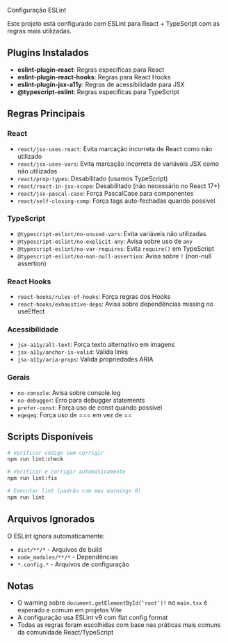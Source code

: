  Configuração ESLint

Este projeto está configurado com ESLint para React + TypeScript com as regras mais utilizadas.

## Plugins Instalados

- **eslint-plugin-react**: Regras específicas para React
- **eslint-plugin-react-hooks**: Regras para React Hooks
- **eslint-plugin-jsx-a11y**: Regras de acessibilidade para JSX
- **@typescript-eslint**: Regras específicas para TypeScript

## Regras Principais

### React
- `react/jsx-uses-react`: Evita marcação incorreta de React como não utilizado
- `react/jsx-uses-vars`: Evita marcação incorreta de variáveis JSX como não utilizadas
- `react/prop-types`: Desabilitado (usamos TypeScript)
- `react/react-in-jsx-scope`: Desabilitado (não necessário no React 17+)
- `react/jsx-pascal-case`: Força PascalCase para componentes
- `react/self-closing-comp`: Força tags auto-fechadas quando possível

### TypeScript
- `@typescript-eslint/no-unused-vars`: Evita variáveis não utilizadas
- `@typescript-eslint/no-explicit-any`: Avisa sobre uso de `any`
- `@typescript-eslint/no-var-requires`: Evita `require()` em TypeScript
- `@typescript-eslint/no-non-null-assertion`: Avisa sobre `!` (non-null assertion)

### React Hooks
- `react-hooks/rules-of-hooks`: Força regras dos Hooks
- `react-hooks/exhaustive-deps`: Avisa sobre dependências missing no useEffect

### Acessibilidade
- `jsx-a11y/alt-text`: Força texto alternativo em imagens
- `jsx-a11y/anchor-is-valid`: Valida links
- `jsx-a11y/aria-props`: Valida propriedades ARIA

### Gerais
- `no-console`: Avisa sobre console.log
- `no-debugger`: Erro para debugger statements
- `prefer-const`: Força uso de const quando possível
- `eqeqeq`: Força uso de === em vez de ==

## Scripts Disponíveis

```bash
# Verificar código sem corrigir
npm run lint:check

# Verificar e corrigir automaticamente
npm run lint:fix

# Executar lint (padrão com max warnings 0)
npm run lint
```

## Arquivos Ignorados

O ESLint ignora automaticamente:
- `dist/**/*` - Arquivos de build
- `node_modules/**/*` - Dependências
- `*.config.*` - Arquivos de configuração

## Notas

- O warning sobre `document.getElementById('root')!` no `main.tsx` é esperado e comum em projetos Vite
- A configuração usa ESLint v9 com flat config format
- Todas as regras foram escolhidas com base nas práticas mais comuns da comunidade React/TypeScript